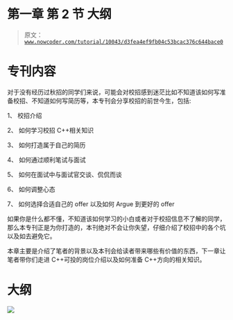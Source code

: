 # 第一章 第 2 节 大纲

> 原文：[`www.nowcoder.com/tutorial/10043/d3fea4ef9fb04c53bcac376c644bace0`](https://www.nowcoder.com/tutorial/10043/d3fea4ef9fb04c53bcac376c644bace0)

# 专刊内容

对于没有经历过秋招的同学们来说，可能会对校招感到迷茫比如不知道该如何写准备校招、不知道如何写简历等，本专刊会分享校招的前世今生，包括:

1、 校招介绍

2、 如何学习校招 C++相关知识

3、 如何打造属于自己的简历

4、 如何通过顺利笔试与面试

5、 如何在面试中与面试官交谈、侃侃而谈

6、 如何调整心态

7、 如何选择合适自己的 offer 以及如何 Argue 到更好的 offer

 如果你是什么都不懂，不知道该如何学习的小白或者对于校招信息不了解的同学，那么本专刊正是为你打造的，本刊绝对不会让你失望，仔细介绍了校招中的各个坑以及如去避免它。

本章主要是介绍了笔者的背景以及本刊会给读者带来哪些有价值的东西，下一章让笔者带你们走进 C++可投的岗位介绍以及如何准备 C++方向的相关知识。

# 大纲

![](img/bbb212ce23605c6dc92f78f21274ca0f.png)